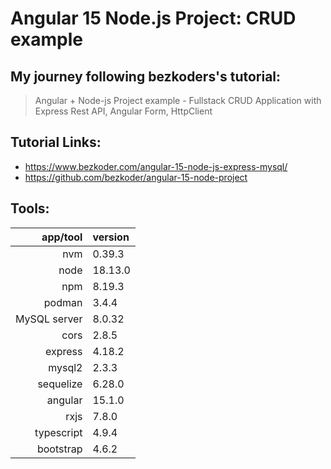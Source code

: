 # Angular 15 Node.js Project: CRUD example

## My journey following bezkoders's tutorial:

> Angular + Node-js Project example - Fullstack CRUD Application with Express Rest API, Angular Form, HttpClient

## Tutorial Links:

- <https://www.bezkoder.com/angular-15-node-js-express-mysql/>
- <https://github.com/bezkoder/angular-15-node-project>

## Tools:

|     app/tool | version |
| -----------: | :------ |
|          nvm | 0.39.3  |
|         node | 18.13.0 |
|          npm | 8.19.3  |
|       podman | 3.4.4   |
| MySQL server | 8.0.32  |
|         cors | 2.8.5   |
|      express | 4.18.2  |
|       mysql2 | 2.3.3   |
|    sequelize | 6.28.0  |
|      angular | 15.1.0  |
|         rxjs | 7.8.0   |
|   typescript | 4.9.4   |
|    bootstrap | 4.6.2   |
